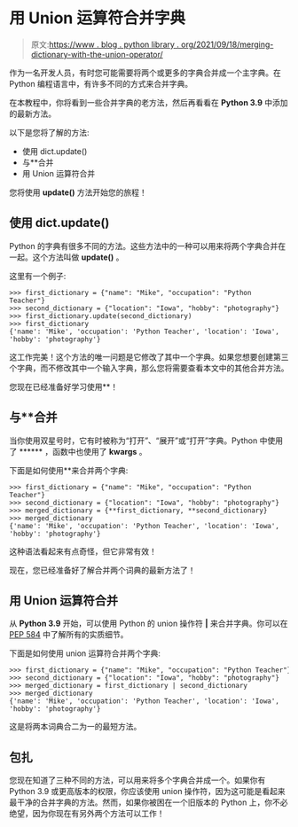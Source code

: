 # 用 Union 运算符合并字典

> 原文:[https://www . blog . python library . org/2021/09/18/merging-dictionary-with-the-union-operator/](https://www.blog.pythonlibrary.org/2021/09/18/merging-dictionaries-with-the-union-operator/)

作为一名开发人员，有时您可能需要将两个或更多的字典合并成一个主字典。在 Python 编程语言中，有许多不同的方式来合并字典。

在本教程中，你将看到一些合并字典的老方法，然后再看看在 **Python 3.9** 中添加的最新方法。

以下是您将了解的方法:

*   使用 dict.update()
*   与**合并
*   用 Union 运算符合并

您将使用 **update()** 方法开始您的旅程！

## 使用 dict.update()

Python 的字典有很多不同的方法。这些方法中的一种可以用来将两个字典合并在一起。这个方法叫做 **update()** 。

这里有一个例子:

```
>>> first_dictionary = {"name": "Mike", "occupation": "Python Teacher"}
>>> second_dictionary = {"location": "Iowa", "hobby": "photography"}
>>> first_dictionary.update(second_dictionary)
>>> first_dictionary
{'name': 'Mike', 'occupation': 'Python Teacher', 'location': 'Iowa', 'hobby': 'photography'}

```

这工作完美！这个方法的唯一问题是它修改了其中一个字典。如果您想要创建第三个字典，而不修改其中一个输入字典，那么您将需要查看本文中的其他合并方法。

您现在已经准备好学习使用**！

## 与**合并

当你使用双星号时，它有时被称为“打开”、“展开”或“打开”字典。Python 中使用了 ****** ，函数中也使用了 **kwargs** 。

下面是如何使用**来合并两个字典:

```
>>> first_dictionary = {"name": "Mike", "occupation": "Python Teacher"}
>>> second_dictionary = {"location": "Iowa", "hobby": "photography"}
>>> merged_dictionary = {**first_dictionary, **second_dictionary}
>>> merged_dictionary
{'name': 'Mike', 'occupation': 'Python Teacher', 'location': 'Iowa', 'hobby': 'photography'}
```

这种语法看起来有点奇怪，但它非常有效！

现在，您已经准备好了解合并两个词典的最新方法了！

## 用 Union 运算符合并

从 **Python 3.9** 开始，可以使用 Python 的 union 操作符 **|** 来合并字典。你可以在 [PEP 584](https://www.python.org/dev/peps/pep-0584/) 中了解所有的实质细节。

下面是如何使用 union 运算符合并两个字典:

```
>>> first_dictionary = {"name": "Mike", "occupation": "Python Teacher"} 
>>> second_dictionary = {"location": "Iowa", "hobby": "photography"}
>>> merged_dictionary = first_dictionary | second_dictionary
>>> merged_dictionary
{'name': 'Mike', 'occupation': 'Python Teacher', 'location': 'Iowa', 'hobby': 'photography'}
```

这是将两本词典合二为一的最短方法。

## 包扎

您现在知道了三种不同的方法，可以用来将多个字典合并成一个。如果你有 Python 3.9 或更高版本的权限，你应该使用 union 操作符，因为这可能是看起来最干净的合并字典的方法。然而，如果你被困在一个旧版本的 Python 上，你不必绝望，因为你现在有另外两个方法可以工作！
